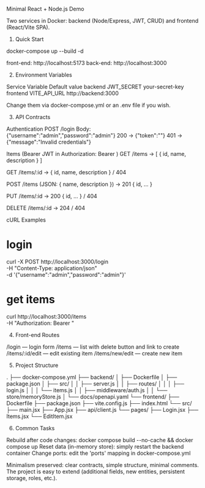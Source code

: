 Minimal React + Node.js Demo

Two services in Docker: backend (Node/Express, JWT, CRUD) and frontend (React/Vite SPA).

1. Quick Start


docker-compose up --build -d

front-end: http://localhost:5173
back-end:  http://localhost:3000

2. Environment Variables

Service   Variable     Default value
backend   JWT_SECRET   your-secret-key
frontend  VITE_API_URL http://backend:3000

Change them via docker-compose.yml or an .env file if you wish.

3. API Contracts

Authentication
POST /login
Body: {"username":"admin","password":"admin"}
200 → {"token":"<JWT>"}
401 → {"message":"Invalid credentials"}

Items (Bearer JWT in Authorization: Bearer <token>)
GET /items → [ { id, name, description } ]

GET /items/:id → { id, name, description }  / 404

POST /items  (JSON: { name, description }) → 201 { id, ... }

PUT /items/:id → 200 { id, ... }  / 404

DELETE /items/:id → 204  / 404

cURL Examples

# login
curl -X POST http://localhost:3000/login \
  -H "Content-Type: application/json" \
  -d '{"username":"admin","password":"admin"}'

# get items
curl http://localhost:3000/items \
  -H "Authorization: Bearer <JWT>"

4. Front-end Routes

/login — login form
/items — list with delete button and link to create
/items/:id/edit — edit existing item
/items/new/edit — create new item

5. Project Structure

.
├── docker-compose.yml
├── backend/
│   ├── Dockerfile
│   ├── package.json
│   ├── src/
│   │   ├── server.js
│   │   ├── routes/
│   │   │   ├── login.js
│   │   │   └── items.js
│   │   ├── middleware/auth.js
│   │   └── store/memoryStore.js
│   └── docs/openapi.yaml
└── frontend/
    ├── Dockerfile
    ├── package.json
    ├── vite.config.js
    ├── index.html
    └── src/
        ├── main.jsx
        ├── App.jsx
        ├── api/client.js
        └── pages/
            ├── Login.jsx
            ├── Items.jsx
            └── EditItem.jsx

6. Common Tasks

Rebuild after code changes: docker compose build --no-cache && docker compose up
Reset data (in-memory store): simply restart the backend container
Change ports: edit the 'ports' mapping in docker-compose.yml

Minimalism preserved: clear contracts, simple structure, minimal comments. The project is easy to extend (additional fields, new entities, persistent storage, roles, etc.).
